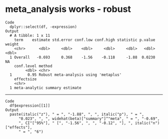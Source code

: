 # meta_analysis works - robust

    Code
      dplyr::select(df, -expression)
    Output
      # A tibble: 1 x 11
        term    estimate std.error conf.low conf.high statistic p.value weight
        <chr>      <dbl>     <dbl>    <dbl>     <dbl>     <dbl>   <dbl>  <dbl>
      1 Overall   -0.693     0.368    -1.56    -0.118     -1.88  0.0230     NA
        conf.level method                               
             <dbl> <chr>                                
      1       0.95 Robust meta-analysis using 'metaplus'
        effectsize                    
        <chr>                         
      1 meta-analytic summary estimate

---

    Code
      df$expression[[1]]
    Output
      paste(italic("z"), " = ", "-1.88", ", ", italic("p"), " = ", 
          "0.023", ", ", widehat(beta)["summary"]^"meta", " = ", "-0.69", 
          ", CI"["95%"], " [", "-1.56", ", ", "-0.12", "], ", italic("n")["effects"], 
          " = ", "6")

